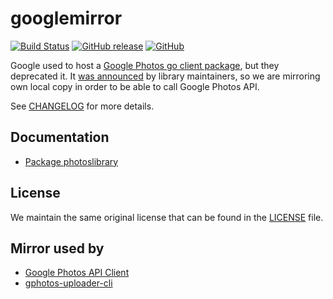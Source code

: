 # googlemirror

[![Build Status](https://cloud.drone.io/api/badges/gphotosuploader/googlemirror/status.svg)](https://cloud.drone.io/gphotosuploader/googlemirror)
[![GitHub release](https://img.shields.io/github/release/gphotosuploader/googlemirror.svg)](https://github.com/gphotosuploader/googlemirror/releases/latest)
[![GitHub](https://img.shields.io/github/license/gphotosuploader/googlemirror.svg)](LICENSE)

Google used to host a [Google Photos go client package](https://github.com/google/google-api-go-client/blob/master/photoslibrary/v1/photoslibrary-gen.go), but they deprecated it. It [was announced](https://code-review.googlesource.com/c/google-api-go-client/+/39951) by library maintainers, so we are mirroring own local copy in order to be able to call Google Photos API.

See [CHANGELOG](CHANGELOG.md) for more details.

## Documentation

- [Package photoslibrary](https://pkg.go.dev/github.com/gphotosuploader/googlemirror/api/photoslibrary/v1?tab=doc)

## License
 
We maintain the same original license that can be found in the [LICENSE](LICENSE) file.

## Mirror used by

- [Google Photos API Client](https://github.com/gphotosuploader/google-photos-api-client-go)
- [gphotos-uploader-cli](https://github.com/gphotosuploader/gphotos-uploader-cli)
